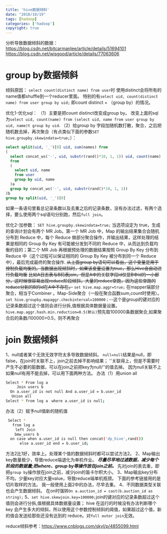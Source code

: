 ```yaml
---
title: 'hive数据倾斜'
date: "2018/10/19"
tags: [hadoop]
categories: ['hadoop']
copyright: true
---
```

分析导致数据倾斜的数据：
https://blog.csdn.net/bitcarmanlee/article/details/51694101
https://blog.csdn.net/wisgood/article/details/77063606
# group by数据倾斜
倾斜原因：
`select count(distinct name) from user`时 使用distinct会将所有的name值都shuffle到一个reducer里面。
特别的有`select uid, count(distinct name) from user group by uid;` 即count distinct + （group by）的情况。

优化1-优化sql：
（1）主要是把count distinct改变成group by。
改变上面的sql为`select uid, count(name) from (select uid, name from user group by uid, name)t group by uid`.
（2）给group by 字段加随机数打散，聚合，之后把随机数去掉，再次聚合（有点类似下面的参数`SET hive.groupby.skewindata=true;`）：
```sql
select split(uid, '_')[0] uid, sum(names) from
(
  select concat_ws('-', uid, substr(rand()*10, 1, 1)) uid, count(name) names
  from 
  (
    select uid, name
    from user
    group by uid, name
  )a
  group by concat_ws('-', uid, substr(rand()*10, 1, 1))
)b
group by split(uid, '_')[0]
```
如果一条语句里看总记录条数以及去重之后的记录条数，没有办法过滤，有两个选择，要么使用两个sql语句分别跑，然后`full join`。

优化2-加参数：
`SET hive.groupby.skewindata=true;` 当选项设定为 true，生成的查询计划会有两个 MR Job。第一个 MR Job 中，Map 的输出结果集合会随机分布到 Reduce 中，每个 Reduce 做部分聚合操作，并输出结果，这样处理的结果是相同的 Group By Key 有可能被分发到不同的 Reduce 中，从而达到负载均衡的目的；第二个 MR Job 再根据预处理的数据结果按照 Group By Key 分布到 Reduce 中（这个过程可以保证相同的 Group By Key 被分布到同一个 Reduce 中），最后完成最终的聚合操作.
~~从上面group by语句可以看出，这个变量是用于控制负载均衡的。当数据出现倾斜时，如果该变量设置为true，那么Hive会自动进行负载均衡~~
~~比如A日志表与B码表join，但是A中的关联字段id仅是B中id的一小部分，这时候很容易出现reduce阶段倾斜，大量的reduce空跑，因为这些空跑的reduce分到的B的id在A中不存在。~~
`set hive.map.aggr=true;` 在mapper端部分聚合，相当于Combiner 。Map-Side聚合（一般在聚合函数sum,count时使用）。
`set hive.groupby.mapaggr.checkinterval=100000；`--这个是group的键对应的记录条数超过这个值则会进行分拆,值根据具体数据量设置。
`hive.map.aggr.hash.min.reduction=0.5(默认)`预先取100000条数据聚合,如果聚合后的条数/100000>0.5，则不再聚合

# join 数据倾斜
1、null或者某个无效无效字符太多导致数据倾斜。
   `null=null`结果是null，即false，在join时关联不上，join之前去掉不影响结果；
   ''关联得上，但是不需要时产生不必要的脏数据，可以在join之前把key为null/''的值去掉。
   因为null关联不上如果null有用不能去掉，可以用下面两种方法。
   办法（1）用union all
   ```sh
   Select * From log a 
　　　Join users b 
     On a.user_id is not null And a.user_id = b.user_id
　 Union all 
   Select * from log a　where a.user_id is null;
   ```
   办法（2）赋予null值新的随机值
   ```sh
    Select * 
      from log a 
　　 left Join 
       bmw_users b 
     on case when a.user_id is null then concat('dp_hive',rand()) 
　　   else a.user_id end = b.user_id; 
   ```
   方法2比1好，效率上。处理某个值的数据倾斜时都可以尝试方法2。
2、Map输出key数量极少，导致reduce端退化为单机作业。
   **_尽量尽早地过滤数据，减少每个阶段的数据量;把where、group by等操作放在join之前。_**
   先对join的表去重，即把`group by`操作放在join之前，减少join的笛卡尔积大小。
3、Map输出key分布不均，少量key对应大量value，导致reduce端单机瓶颈。
   下面的参考链接用的是切片取样的方法。
   我一般使用上面2中的办法，尽早去重。
4、不同数据类型关联也会产生数据倾斜。 
   在on时强转`On a.auction_id = cast(b.auction_id as string);`
5、`set hive.skewjoin.key=100000;`join的键对应的记录条数超过这个值则会进行分拆,值根据具体数据量设置； hive 在运行的时候没有办法判断哪个 key 会产生多大的倾斜，所以使用这个参数控制倾斜的阈值，如果超过这个值，新的值会发送给那些还没有达到的 reduce。对`full outer join`无效。

reduce倾斜参考：https://www.cnblogs.com/skyl/p/4855099.html